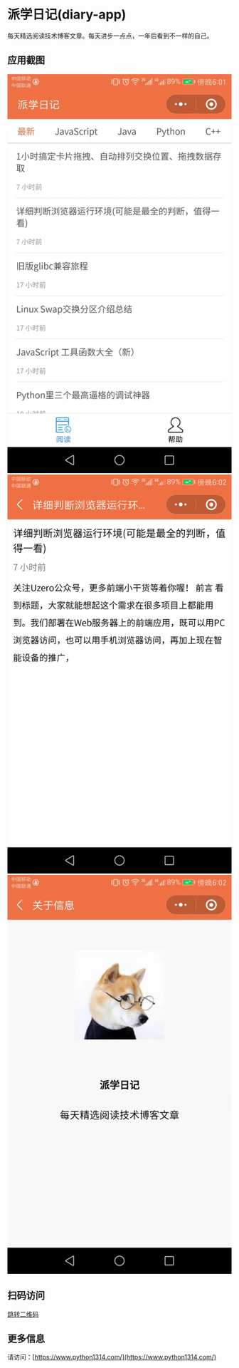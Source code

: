 # 派学日记(diary-app)

每天精选阅读技术博客文章。每天进步一点点，一年后看到不一样的自己。

## 应用截图

![1.jpg](./screenshot/1.jpg) 
![2.jpg](./screenshot/2.jpg) 
![3.jpg](./screenshot/3.jpg)

## 扫码访问

[跳转二维码](https://m3w.cn/paixueriji)

## 更多信息

请访问：[https://www.python1314.com/](https://www.python1314.com/)
